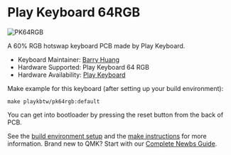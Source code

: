 # Play Keyboard 64RGB

![PK64RGB](https://cdn.store-assets.com/s/409567/i/25281841.png)

A 60% RGB hotswap keyboard PCB made by Play Keyboard.

* Keyboard Maintainer: [Barry Huang](https://github.com/yj7272098)
* Hardware Supported: Play Keyboard 64 RGB
* Hardware Availability: [Play Keyboard](http://play-keyboard.store/)

Make example for this keyboard (after setting up your build environment):

    make playkbtw/pk64rgb:default

You can get into bootloader by pressing the reset button from the back of PCB.

See the [build environment setup](https://docs.qmk.fm/#/getting_started_build_tools) and the [make instructions](https://docs.qmk.fm/#/getting_started_make_guide) for more information. Brand new to QMK? Start with our [Complete Newbs Guide](https://docs.qmk.fm/#/newbs).